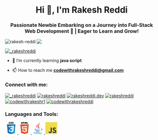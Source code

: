 <h1 align="center">Hi 👋, I'm Rakesh Reddi</h1>
<h3 align="center">Passionate Newbie Embarking on a Journey into Full-Stack Web Development 🚀 | Eager to Learn and Grow!</h3>
<img align="right" width="400" src="https://camo.githubusercontent.com/19db51af5f90f1b152bc0b9078f5fe97053955be5074f03f17019c70345bdcdb/68747470733a2f2f6d69726f2e6d656469756d2e636f6d2f6d61782f313336302f302a37513379765349765f7430696f4a2d5a2e676966">

<p align="left"> <img src="https://komarev.com/ghpvc/?username=rakesh-reddi&label=Profile%20views&color=0e75b6&style=flat" alt="rakesh-reddi" /> </p>

<p align="left"> <a href="https://twitter.com/_rakeshreddi" target="blank"><img src="https://img.shields.io/twitter/follow/_rakeshreddi?logo=twitter&style=for-the-badge" alt="_rakeshreddi" /></a> </p>

- 🌱 I’m currently learning **java script**

- 📫 How to reach me **codewithrakeshreddi@gmail.com**

<h3 align="left">Connect with me:</h3>
<p align="left">
<a href="https://twitter.com/_rakeshreddi" target="blank"><img align="center" src="https://raw.githubusercontent.com/rahuldkjain/github-profile-readme-generator/master/src/images/icons/Social/twitter.svg" alt="_rakeshreddi" height="30" width="40" /></a>
<a href="https://linkedin.com/in/rakeshreddi" target="blank"><img align="center" src="https://raw.githubusercontent.com/rahuldkjain/github-profile-readme-generator/master/src/images/icons/Social/linked-in-alt.svg" alt="rakeshreddi" height="30" width="40" /></a>
<a href="https://instagram.com/rakeshreddi.dev" target="blank"><img align="center" src="https://raw.githubusercontent.com/rahuldkjain/github-profile-readme-generator/master/src/images/icons/Social/instagram.svg" alt="rakeshreddi.dev" height="30" width="40" /></a>
<a href="https://www.youtube.com/c/rakeshreddi" target="blank"><img align="center" src="https://raw.githubusercontent.com/rahuldkjain/github-profile-readme-generator/master/src/images/icons/Social/youtube.svg" alt="rakeshreddi" height="30" width="40" /></a>
<a href="https://www.hackerrank.com/codewithrakeshr1" target="blank"><img align="center" src="https://raw.githubusercontent.com/rahuldkjain/github-profile-readme-generator/master/src/images/icons/Social/hackerrank.svg" alt="codewithrakeshr1" height="30" width="40" /></a>
<a href="https://www.leetcode.com/codewithrakeshreddi" target="blank"><img align="center" src="https://raw.githubusercontent.com/rahuldkjain/github-profile-readme-generator/master/src/images/icons/Social/leet-code.svg" alt="codewithrakeshreddi" height="30" width="40" /></a>
</p>

<h3 align="left">Languages and Tools:</h3>
<p align="left"> <a href="https://www.w3schools.com/css/" target="_blank" rel="noreferrer"> <img src="https://raw.githubusercontent.com/devicons/devicon/master/icons/css3/css3-original-wordmark.svg" alt="css3" width="40" height="40"/> </a> <a href="https://www.w3.org/html/" target="_blank" rel="noreferrer"> <img src="https://raw.githubusercontent.com/devicons/devicon/master/icons/html5/html5-original-wordmark.svg" alt="html5" width="40" height="40"/> </a> <a href="https://www.java.com" target="_blank" rel="noreferrer"> <img src="https://raw.githubusercontent.com/devicons/devicon/master/icons/java/java-original.svg" alt="java" width="40" height="40"/> </a> <a href="https://developer.mozilla.org/en-US/docs/Web/JavaScript" target="_blank" rel="noreferrer"> <img src="https://raw.githubusercontent.com/devicons/devicon/master/icons/javascript/javascript-original.svg" alt="javascript" width="40" height="40"/> </a> </p>
